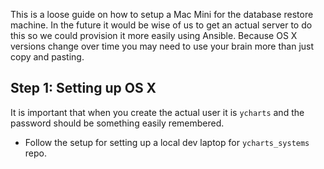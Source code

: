 This is a loose guide on how to setup a Mac Mini for the database restore machine. In the future it would be wise of us to get an actual server to do this so we could provision it more easily using Ansible. Because OS X versions change over time you may need to use your brain more than just copy and pasting.

## Step 1: Setting up OS X
It is important that when you create the actual user it is `ycharts` and the password should be something easily remembered.

- Follow the setup for setting up a local dev laptop for `ycharts_systems` repo.